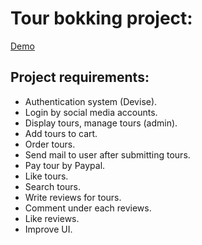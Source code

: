 # Tour bokking project:
[Demo](https://framtour10.herokuapp.com/)

## Project requirements:

* Authentication system (Devise).
* Login by social media accounts.
* Display tours, manage tours (admin).
* Add tours to cart.
* Order tours.
* Send mail to user after submitting tours.
* Pay tour by Paypal.
* Like tours.
* Search tours.
* Write reviews for tours.
* Comment under each reviews.
* Like reviews.
* Improve UI.
